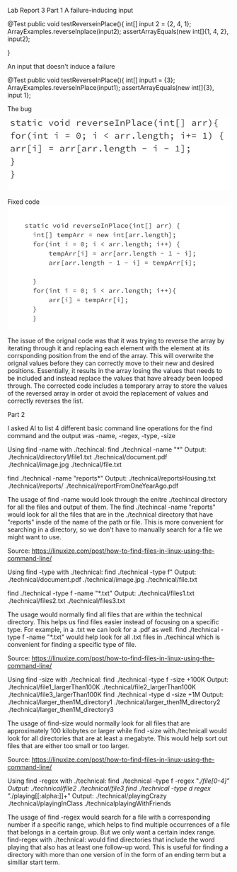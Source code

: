 Lab Report 3
Part 1 
A failure-inducing input

@Test 
public void testReverseinPlace(){
  int[] input 2 = {2, 4, 1};
  ArrayExamples.reverseInplace(input2);
  assertArrayEquals(new int[]{1, 4, 2}, input2);

  }

An input that doesn't induce a failure

@Test
public void testReverseInPlace(){
int[] input1 = {3};
ArrayExamples.reverseInPlace(input1);
assertArrayEquals(new int[]{3}, input 1};




The bug

![image](screen1.png) 

Fixed code
![image](screen2.png) 


The issue of the orignal code was that it was trying to reverse the array by iterating through it and replacing each element with the element at its corrsponding position from the end of the array. This will overwrite the orignal values before they can correctly move to their new and desired positions. Essentially, it results in the array losing the values that needs to be included and instead replace the values that have already been looped through. The corrected code includes a temporary array to store the values of the reversed array in order ot avoid the replacement of values and correctly reverses the list. 

Part 2

I asked AI to list 4 different basic command line operations for the find command and the output was 
-name,  -regex, -type, -size

Using find -name with ./techincal:
find ./technical -name "*"
Output:
./technical/directory1/file1.txt
./technical/document.pdf
./technical/image.jpg
./technical/file.txt


find ./technical -name "reports*"
Output:
./technical/reportsHousing.txt
./technical/reports/
./technical/reportFromOneYearAgo.pdf

The usage of find -name would look through the enitre ./techincal directory for all the files and output of them. The find ./techincal  -name "reports" would look for all the files that are in the ./technical directory that have "reports" insde of the name of the path or file. This is more convenient for searching in a directory, so we don't have to manually search for a file we might want to use. 

 Source: https://linuxize.com/post/how-to-find-files-in-linux-using-the-command-line/ 

Using find -type with ./technical:
find ./technical -type f"
Output:
./technical/document.pdf
./technical/image.jpg
./technical/file.txt

find ./technical -type f -name "*.txt"
Output:
./technical/files1.txt
./technical/files2.txt
./technical/files3.txt

The usage would normally find all files that are within the technical directory. This helps us find files easier instead of focusing on a specific type. For example, in a .txt we can look for a .pdf as well. find ./technical -type f -name "*.txt" would help look for all .txt files in ./techincal which is convenient for finding a specific type of file. 

Source: https://linuxize.com/post/how-to-find-files-in-linux-using-the-command-line/ 


Using find -size with ./technical:
find ./technical -type f -size +100K
Output:
./technical/file1_largerThan100K
./technical/file2_largerThan100K
./technical/file3_largerThan100K
find ./technical -type d -size +1M
Output:
./technical/larger_then1M_directory1
./technical/larger_then1M_directory2
./technical/larger_then1M_directory3

The usage of find-size would normally look for all files that are approximately 100 kilobytes or larger while find -size with./technicall would look for all directories that are at least a megabyte. This would help sort out files that are either too small or too larger. 

Source: https://linuxize.com/post/how-to-find-files-in-linux-using-the-command-line/ 

Using find -regex with ./technical:
find ./technical -type f -regex ".*/file[0-4]"
Output:
./technical/file2
./technical/file3
find ./technical -type d regex ".*/playing[[:alpha:]]+"
Output:
./technical/playingCrazy
./technical/playingInClass
./technicalplayingWithFriends

The usage of find -regex would search for a file with a corresponding number if a specific range, which helps to find multiple occurrences of a file that belongs in a certain group. But we only want a certain index range. find-regex with ./technical: would find directories that include the word playing that also has at least one follow-up word. This is useful for finding a directory with more than one version of in the form of an ending term but a similiar start term. 



